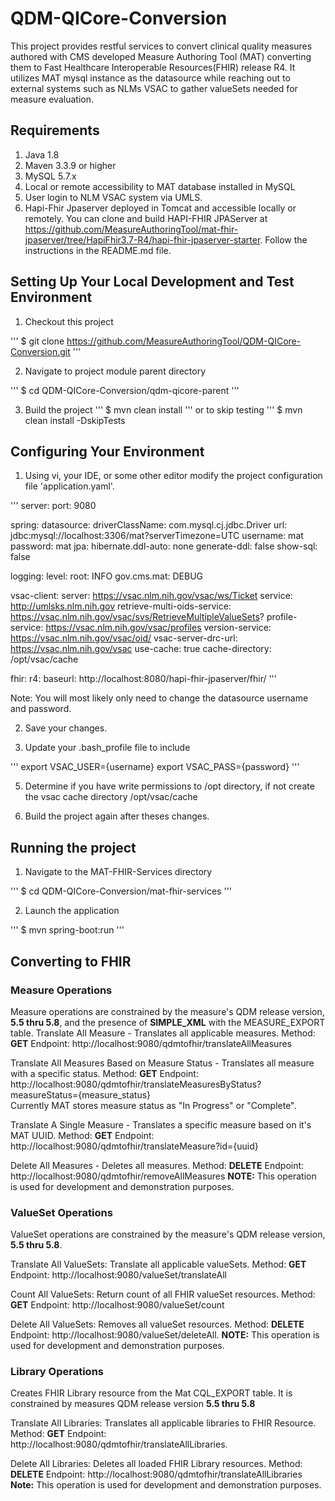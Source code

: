 # QDM-QICore-Conversion
This project provides restful services to convert clinical quality measures authored with CMS developed Measure Authoring Tool (MAT) converting them
to Fast Healthcare Interoperable Resources(FHIR) release R4.  It utilizes MAT mysql instance as the datasource while reaching out to external systems 
such as NLMs VSAC to gather valueSets needed for measure evaluation.

## Requirements
1.  Java 1.8
2.  Maven 3.3.9 or higher
2.  MySQL 5.7.x
3.  Local or remote accessibility to MAT database installed in MySQL
4.  User login to NLM VSAC system via UMLS.
5.  Hapi-Fhir Jpaserver deployed in Tomcat and accessible locally or remotely.  You can clone and build HAPI-FHIR JPAServer at
https://github.com/MeasureAuthoringTool/mat-fhir-jpaserver/tree/HapiFhir3.7-R4/hapi-fhir-jpaserver-starter.  Follow the instructions 
in the README.md file.

## Setting Up Your Local Development and Test Environment
1.  Checkout this project

'''
$ git clone https://github.com/MeasureAuthoringTool/QDM-QICore-Conversion.git
'''

2.  Navigate to project module parent directory

'''
$ cd QDM-QICore-Conversion/qdm-qicore-parent
'''

3.  Build the project
'''
$ mvn clean install
'''
or to skip testing
'''
$ mvn clean install -DskipTests

## Configuring Your Environment
1. Using vi, your IDE, or some other editor modify the project configuration file 'application.yaml'.

'''
server:
  port: 9080

spring:
  datasource:
    driverClassName: com.mysql.cj.jdbc.Driver
    url: jdbc:mysql://localhost:3306/mat?serverTimezone=UTC
    username: mat
    password: mat
  jpa:
    hibernate.ddl-auto: none
    generate-ddl: false
    show-sql: false

logging:
  level:
    root: INFO
    gov.cms.mat: DEBUG

vsac-client:
  server: https://vsac.nlm.nih.gov/vsac/ws/Ticket
  service: http://umlsks.nlm.nih.gov
  retrieve-multi-oids-service: https://vsac.nlm.nih.gov/vsac/svs/RetrieveMultipleValueSets?
  profile-service: https://vsac.nlm.nih.gov/vsac/profiles
  version-service: https://vsac.nlm.nih.gov/vsac/oid/
  vsac-server-drc-url: https://vsac.nlm.nih.gov/vsac
  use-cache: true
  cache-directory: /opt/vsac/cache

fhir:
  r4:
    baseurl: http://localhost:8080/hapi-fhir-jpaserver/fhir/
'''

Note:  You will most likely only need to change the datasource username and password.

2. Save your changes.

3. Update your .bash_profile file to include

'''
export VSAC_USER={username}
export VSAC_PASS={password}
'''

5. Determine if you have write permissions to /opt directory, if not create the vsac cache directory /opt/vsac/cache

6. Build the project again after theses changes.


## Running the project
1.  Navigate to the MAT-FHIR-Services directory

'''
$ cd QDM-QICore-Conversion/mat-fhir-services
'''

2. Launch the application

'''
$ mvn spring-boot:run
'''

## Converting to FHIR

### Measure Operations
Measure operations are constrained by the measure's QDM release version, **5.5 thru 5.8**, and the presence of **SIMPLE_XML** with the MEASURE_EXPORT table.
Translate All Measure - Translates all applicable measures.
Method: **GET** Endpoint: http://localhost:9080/qdmtofhir/translateAllMeasures

Translate All Measures Based on Measure Status - Translates all measure with a specific status.
Method: **GET** Endpoint: http://localhost:9080/qdmtofhir/translateMeasuresByStatus?measureStatus={measure_status}  
Currently MAT stores measure status as "In Progress" or "Complete".

Translate A Single Measure - Translates a specific measure based on it's MAT UUID.
Method: **GET** Endpoint: http://localhost:9080/qdmtofhir/translateMeasure?id={uuid}

Delete All Measures - Deletes all measures.
Method: **DELETE** Endpoint: http://localhost:9080/qdmtofhir/removeAllMeasures
**NOTE:** This operation is used for development and demonstration purposes.

### ValueSet Operations
ValueSet operations are constrained by the measure's QDM release version, **5.5 thru 5.8**.

Translate All ValueSets:  Translate all applicable valueSets.
Method: **GET** Endpoint: http://localhost:9080/valueSet/translateAll

Count All ValueSets:  Return count of all FHIR valueSet resources.
Method: **GET** Endpoint: http://localhost:9080/valueSet/count

Delete All ValueSets: Removes all valueSet resources.
Method: **DELETE** Endpoint: http://localhost:9080/valueSet/deleteAll.
**NOTE:** This operation is used for development and demonstration purposes.

### Library Operations
Creates FHIR Library resource from the Mat CQL_EXPORT table.  It is constrained by measures QDM release version **5.5 thru 5.8**

Translate All Libraries:  Translates all applicable libraries to FHIR Resource.
Method: **GET** Endpoint: http://localhost:9080/qdmtofhir/translateAllLibraries.

Delete All Libraries:  Deletes all loaded FHIR Library resources.
Method: **DELETE** Endpoint: http://localhost:9080/qdmtofhir/translateAllLibraries
**Note:** This operation is used for development and demonstration purposes.






